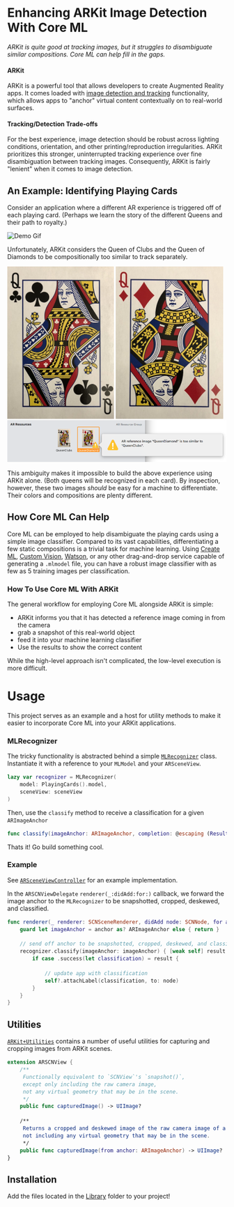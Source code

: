 # Enhancing ARKit Image Detection With Core ML
_ARKit is quite good at tracking images, but it struggles to disambiguate similar compositions. Core ML can help fill in the gaps._

#### ARKit
ARKit is a powerful tool that allows developers to create Augmented Reality apps. It comes loaded with [image detection and tracking](https://developer.apple.com/documentation/arkit/recognizing_images_in_an_ar_experience) functionality, which allows apps to "anchor" virtual content contextually on to real-world surfaces.

#### Tracking/Detection Trade-offs
For the best experience, image detection should be robust across lighting conditions, orientation, and other printing/reproduction irregularities. ARKit prioritizes this stronger, uninterrupted tracking experience over fine disambiguation between tracking images. Consequently, ARKit is fairly "lenient" when it comes to image detection.

## An Example: Identifying Playing Cards
Consider an application where a different AR experience is triggered off of each playing card. (Perhaps we learn the story of the different Queens and their path to royalty.)

![Demo Gif](Documentation%20Support/Demo.gif)

Unfortunately, ARKit considers the Queen of Clubs and the Queen of Diamonds to be compositionally too similar to track separately. 

<img src="https://github.com/Raizlabs/ARKit-CoreML/blob/master/Documentation%20Support/Queen_Clubs.jpg" height="350"> <img src="https://github.com/Raizlabs/ARKit-CoreML/blob/master/Documentation%20Support/Queen_Diamond.jpg" height="350">
![Xcode Reference Too Similar](Documentation%20Support/Xcode_Reference_Too_Similar.png)

This ambiguity makes it impossible to build the above experience using ARKit alone. (Both queens will be recognized in each card). By inspection, however, these two images _should_ be easy for a machine to differentiate. Their colors and compositions are plenty different.

## How Core ML Can Help

Core ML can be employed to help disambiguate the playing cards using a simple image classifier. Compared to its vast capabilities, differentiating a few static compositions is a trivial task for machine learning. Using [Create ML](https://developer.apple.com/documentation/createml), [Custom Vision](https://www.customvision.ai/), [Watson](https://developer.ibm.com/patterns/deploy-a-core-ml-model-with-watson-visual-recognition/), or any other drag-and-drop service capable of generating a `.mlmodel` file, you can have a robust image classifier with as few as 5 training images per classification.

### How To Use Core ML With ARKit

The general workflow for employing Core ML alongside ARKit is simple: 
- ARKit informs you that it has detected a reference image coming in from the camera
- grab a snapshot of this real-world object
- feed it into your machine learning classifier
- Use the results to show the correct content

While the high-level approach isn't complicated, the low-level execution is more difficult.

# Usage
This project serves as an example and a host for utility methods to make it easier to incorporate Core ML into your ARKit applications.

### MLRecognizer
The tricky functionality is abstracted behind a simple [`MLRecognizer`](Library/MLRecognizer.swift) class. Instantiate it with a reference to your `MLModel` and your `ARSceneView`. 

```swift
lazy var recognizer = MLRecognizer(
    model: PlayingCards().model,
    sceneView: sceneView
)
```

Then, use the `classify` method to receive a classification for a given `ARImageAnchor`
```swift
func classify(imageAnchor: ARImageAnchor, completion: @escaping (Result<String>) -> Void)
```

Thats it! Go build something cool.

### Example
See [`ARSceneViewController`](Example/ARSceneViewController.swift) for an example implementation. 

In the `ARSCNViewDelegate` `renderer(_:didAdd:for:)` callback, we forward the image anchor to the `MLRecognizer` to be snapshotted, cropped, deskewed, and classified.

```swift
func renderer(_ renderer: SCNSceneRenderer, didAdd node: SCNNode, for anchor: ARAnchor) {
    guard let imageAnchor = anchor as? ARImageAnchor else { return }

    // send off anchor to be snapshotted, cropped, deskewed, and classified
    recognizer.classify(imageAnchor: imageAnchor) { [weak self] result in
        if case .success(let classification) = result {

            // update app with classification
            self?.attachLabel(classification, to: node)
        }
    }
}
```

## Utilities
[`ARKit+Utilities`](Library/ARKit+Utilities.swift) contains a number of useful utilities for capturing and cropping images from ARKit scenes.

```swift
extension ARSCNView {
    /**
     Functionally equivalent to `SCNView`'s `snapshot()`,
     except only including the raw camera image, 
     not any virtual geometry that may be in the scene.
     */
    public func capturedImage() -> UIImage?

    /**
     Returns a cropped and deskewed image of the raw camera image of a given `ARImageAnchor`, 
     not including any virtual geometry that may be in the scene.
     */
    public func capturedImage(from anchor: ARImageAnchor) -> UIImage?
}
```

## Installation
Add the files located in the [Library](Library/) folder to your project!
